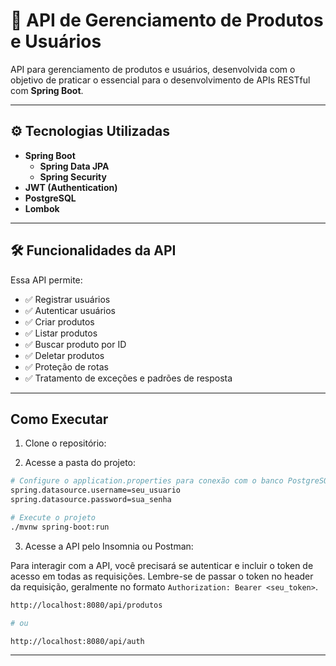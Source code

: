 # 🛒 API de Gerenciamento de Produtos e Usuários 

API para gerenciamento de produtos e usuários, desenvolvida com o objetivo de praticar o essencial para o desenvolvimento de APIs RESTful com **Spring Boot**.

---

## ⚙️ Tecnologias Utilizadas

- **Spring Boot**
  - **Spring Data JPA**
  - **Spring Security**
- **JWT (Authentication)**
- **PostgreSQL**
- **Lombok**

---

## 🛠️ Funcionalidades da API

Essa API permite:

- ✅ Registrar usuários
- ✅ Autenticar usuários
- ✅ Criar produtos
- ✅ Listar produtos
- ✅ Buscar produto por ID
- ✅ Deletar produtos
- ✅ Proteção de rotas
- ✅ Tratamento de exceções e padrões de resposta 

---

## Como Executar

1. Clone o repositório:

2. Acesse a pasta do projeto:

```bash
# Configure o application.properties para conexão com o banco PostgreSQL
spring.datasource.username=seu_usuario
spring.datasource.password=sua_senha

# Execute o projeto
./mvnw spring-boot:run
```

3. Acesse a API pelo Insomnia ou Postman:
   
Para interagir com a API, você precisará se autenticar e incluir o token de acesso em todas as requisições. Lembre-se de passar o token no header da requisição, geralmente no formato `Authorization: Bearer <seu_token>`.

```bash
http://localhost:8080/api/produtos

# ou

http://localhost:8080/api/auth

```

---
